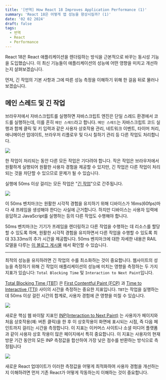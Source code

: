 ```yaml
---
title: '[번역] How React 18 Improves Application Performance (1)'
summary: 'React 18은 어떻게 앱 성능을 향상시킬까? (1)'
date: '02 02 2024'
draft: false
tags:
  - 번역
  - React
  - Performance
---
```


React 18은 React 애플리케이션을 렌더링하는 방식을 근본적으로 바꾸는 동시성 기능을 도입했습니다. 이 최신 기능들이 애플리케이션의 성능에 어떤 영향을 미치고 개선하는지 살펴보겠습니다.

먼저, 긴 작업의 기본 사항과 그에 따른 성능 측정을 이해하기 위해 한 걸음 뒤로 물러나 보겠습니다.

## 메인 스레드 및 긴 작업

브라우저에서 자바스크립트를 실행하면 자바스크립트 엔진은 단일 스레드 환경에서 코드를 실행하는데, 이를 흔히 `메인 스레드`라고 합니다. `메인 스레드`는 자바스크립트 코드 실행과 함께 클릭 및 키 입력과 같은 사용자 상호작용 관리, 네트워크 이벤트, 타이머 처리, 애니메이션 업데이트, 브라우저 리플로우 및 다시 칠하기 관리 등 다른 작업도 처리합니다.

![](https://i.imgur.com/rG797Cx.png)

한 작업이 처리되는 동안 다른 모든 작업은 기다려야 합니다. 작은 작업은 브라우저에서 원활하게 실행되어 원활한 사용자 경험을 제공할 수 있지만, 긴 작업은 다른 작업이 처리되는 것을 차단할 수 있으므로 문제가 될 수 있습니다.

실행에 50ms 이상 걸리는 모든 작업은 "[긴 작업](https://web.dev/long-tasks-devtools/#what-are-long-tasks)"으로 간주됩니다.

![](https://i.imgur.com/uoj1vfp.png)

이 50ms 벤치마크는 원활한 시각적 경험을 유지하기 위해 디바이스가 16ms(60fps)마다 새 프레임을 생성해야 한다는 사실에 근거합니다. 하지만 디바이스는 사용자 입력에 응답하고 JavaScript를 실행하는 등의 다른 작업도 수행해야 합니다.

50ms 벤치마크는 기기가 프레임을 렌더링하고 다른 작업을 수행하는 데 리소스를 할당할 수 있도록 하며, 원활한 시각적 경험을 유지하면서 다른 작업을 수행할 수 있도록 최대 33.33ms의 추가 시간을 제공합니다. 50ms 벤치마크에 대한 자세한 내용은 RAIL 모델을 다루는 [이 블로그 게시물](https://web.dev/rail/#response-process-events-in-under-50ms) 에서 확인할 수 있습니다.

---

최적의 성능을 유지하려면 긴 작업의 수를 최소화하는 것이 중요합니다. 웹사이트의 성능을 측정하기 위해 긴 작업이 애플리케이션의 성능에 미치는 영향을 측정하는 두 가지 지표가 있습니다: `Total Blocking Time` 및 `Interaction to Next Paint`입니다.

[Total Blocking Time (TBT)](https://vercel.com/docs/concepts/speed-insights#total-blocking-time-tbt) 은 [First Contentful Paint (FCP)](https://web.dev/fcp/) 과 [Time to Interactive (TTI)](https://web.dev/tti/) 사이의 시간을 측정하는 중요한 지표입니다. `TBT`는 작업을 실행하는 데 50ms 이상 걸린 시간의 합계로, 사용자 경험에 큰 영향을 미칠 수 있습니다.

![](https://i.imgur.com/Lm6UVCp.png)

새로운 핵심 웹 바이탈 지표인 [INP(Interaction to Next Paint)](https://web.dev/inp/) 는 사용자가 페이지와 처음 상호작용(예: 버튼 클릭)을 한 후 이 상호작용이 화면에 표시되는 시점, 즉 다음 페인트까지 걸리는 시간을 측정합니다. 이 지표는 이커머스 사이트나 소셜 미디어 플랫폼과 같이 사용자 상호 작용이 많은 페이지에서 특히 중요합니다. 이 지표는 사용자의 현재 방문 기간 동안의 모든 INP 측정값을 합산하여 가장 낮은 점수를 반환하는 방식으로 측정됩니다

![](https://i.imgur.com/QVcG0RN.png)

새로운 React 업데이트가 이러한 측정값을 어떻게 최적화하여 사용자 경험을 개선하는지 이해하려면 먼저 기존 React가 어떻게 작동하는지 이해하는 것이 중요합니다.
